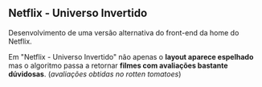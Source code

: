 ## Netflix - Universo Invertido

Desenvolvimento de uma versão alternativa do front-end da home do Netflix.

Em "Netflix - Universo Invertido" não apenas o **layout aparece espelhado** mas o algoritmo passa a retornar **filmes com avaliações bastante dúvidosas**.
(*avaliações obtidas no rotten tomatoes*)
